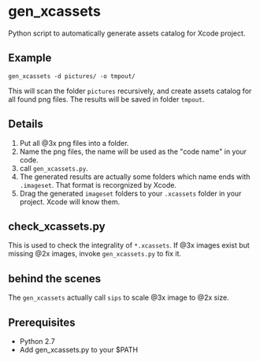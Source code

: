 # gen_xcassets

Python script to automatically generate assets catalog for Xcode project.

## Example

	gen_xcassets -d pictures/ -o tmpout/

This will scan the folder `pictures` recursively, and create assets catalog for all found png files. The results will be saved in folder `tmpout`.

## Details

1. Put all @3x png files into a folder.
2. Name the png files, the name will be used as the "code name" in your code.
3. call `gen_xcassets.py`.
4. The generated results are actually some folders which name ends with `.imageset`. That format is recorgnized by Xcode.
5. Drag the generated `imageset` folders to your `.xcassets` folder in your project. Xcode will know them.

## check_xcassets.py

This is used to check the integrality of `*.xcassets`. If @3x images exist but missing @2x images, invoke `gen_xcassets.py` to fix it.

## behind the scenes

The `gen_xcassets` actually call `sips` to scale @3x image to @2x size.

## Prerequisites

- Python 2.7
- Add gen_xcassets.py to your $PATH
